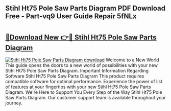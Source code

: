 ## Stihl Ht75 Pole Saw Parts Diagram PDF Download Free - Part-vq9 User Guide Repair 5fNLx

# <h2><a href="http://dfrz1lu.blite.top/?on=Stihl+Ht75+Pole+Saw+Parts+Diagram">🔗Download New 👉🔴 Stihl Ht75 Pole Saw Parts Diagram</a></h2>

[![Stihl Ht75 Pole Saw Parts Diagram download](https://i.imgur.com/lujVjoI.png)](http://dfrz1lu.blite.top/?on=Stihl+Ht75+Pole+Saw+Parts+Diagram)
Welcome to a New World This guide opens the doors to a new world of possibilities with your new Stihl Ht75 Pole Saw Parts Diagram. Important Information Regarding Software Stihl Ht75 Pole Saw Parts Diagram This product requires compatible software for optimal performance. Experience the power of list of features at your fingertips with your new Stihl Ht75 Pole Saw Parts Diagram. We're Here to Support You Every Step of the Way Stihl Ht75 Pole Saw Parts Diagram. Our customer support team is available throughout your journey.
